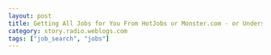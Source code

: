 ```yaml
---
layout: post
title: Getting All Jobs for You From HotJobs or Monster.com - or Understanding Online Jobs Searches
category: story.radio.weblogs.com
tags: ["job_search", "jobs"]
---
```

<head>
<meta http-equiv="Content-Type" content="text/html; charset=UTF-8">
    <meta http-equiv="Expires" content="Mon, 01 Jan 1990 01:00:00 GMT">
    <title>Getting All Jobs for You From HotJobs or Monster.com - or Understanding Online Jobs Searches</title>
    <style type="text/css">
      body {
        margin-top: 0px;
        margin-left: 0px;
        margin-right: 0px;
        margin-bottom: 0px;
        }

      body, td, p {
        font-family: verdana, sans-serif;
        font-size: 90%;
        }

      h2 { 
        font-family: Verdana, Arial, Helvetica, sans-serif; font-size: 24px; font-weight: bold
        }
      .header {
        font-family: Verdana, Arial, Helvetica, sans-serif; font-size: 40px; font-weight: bold
        }
      .realsmall {
        font-family: Verdana, Arial, Helvetica, sans-serif; font-size: 9px;
        }
      .small {
        font-family: Verdana, Arial, Helvetica, sans-serif; font-size: 10px;
        }
      </style>
    </head>

| 

 |

| ![](http://radio.weblogs.com/0103807/images/trans60x60.gif)  
 | Last updated: 8/28/2002; 6:05:47 AM  
 | ![](http://radio.weblogs.com/0103807/images/trans60x60.gif) |

| ![](http://radio.weblogs.com/0103807/images/trans60x1.gif)  
 | 

<font size="+3"><b><a href="http://radio.weblogs.com/0103807/" style="color:black; text-decoration:none">The FuzzyBlog!</a></b></font>  
_Marketing 101. Consulting 101. PHP Consulting. Random geeky stuff. I Blog Therefore I Am._

<font size="+1"><b>Getting All Jobs for You From HotJobs or Monster.com - or Understanding Online Jobs Searches</b></font>

**Getting All Jobs for You From HotJobs or Monster.com - or Understanding Online Jobs Searches**

I don't know about many of you out there, maybe I am just different, but whenever I use [Monster](http://www.monster.com/) or another job service, I then have a friend send me an even better job the next day.&nbsp; Its gotten so bad that I was thinking that 10+ years building search engines hadn't taught me anything.&nbsp; Then I looked a little more closely and this is what the problem turned out to be.

I am a 34 year old white male who has worked in high tech his entire career, predominantly in a leadership product management or engineering management role.&nbsp; This is the job that I want to get again (fate willing).&nbsp;

**NOTE:** I'm no longer in the job market, having (again) started my own business, but I left the above text in to set the context.

So, taking these criteria, I made up the following Monster Query:

&nbsp;[Click](http://jobsearch.monster.com/jobsearch.asp?cy=US&brd=1&lid=453&lid=893&lid=892&lid=455&lid=454&lid=705&lid=530&fn=6&fn=554&q=")&nbsp;

What this first query does is give me all jobs either Software or Internet in MA or NH.&nbsp; Technically this query returns too much information since I don't qualify it by adding "product manager".&nbsp; We'll come to this in a second.

What I found when I was using this query exclusively is that I wasn't getting certain jobs at all!&nbsp; Why?&nbsp; Because even though some of those companies were in the software or internet business, Monster **doesn't know** them as such.&nbsp; A clear categorization failure.&nbsp; **Sigh**.&nbsp; **Grumble**.&nbsp; Enter approach #2.

In approach #2, we drop out the industry criteria completely and then rely on "Product Manager" (with quotes).&nbsp; This is shown below:

&nbsp;[Click](http://jobsearch.monster.com/jobsearch.asp?cy=US&brd=1&lid=453&lid=893&lid=892&lid=455&lid=454&lid=705&lid=530&fn=6&fn=554&q=%22Product+Manager%22)

Now for the jobs that I am also looking for include "Product Marketing Manager" (since I can legitimately do this and have had this title before).&nbsp; This means that we'll need an approach #3 to handle that different job title.

&nbsp;[Click](http://jobsearch.monster.com/jobsearch.asp?cy=US&brd=1&lid=453&lid=893&lid=892&lid=455&lid=454&lid=705&lid=530&q=%22Product+Marketing+Manager%22)

Now the final problem is how to make these three links so drop dead easy to use that I will actually bother to check them every single day -- usually multiple times.&nbsp; What to do?&nbsp; The best approach I found was to get Monster to do the query and then drag the URL of the query onto the link toolbar.&nbsp;This is how I started and is shown below (the link is red for clarity):

![](http://www.fuzzygroup.net/writing/images/gettin16.jpg)

The problem with this is what if you have a LOT OF queries.&nbsp; After all, there isn't just [Monster](http://www.monster.com/), there is [FlipDog](http://www.flipdog.com/) and [HotJobs](http://www.hotjobs.com/) among others.&nbsp; This moved me to a Favorites based approach as shown below:

![](http://www.fuzzygroup.net/writing/images/gettin17.jpg)

I'm not done figuring out how to make the job search easier but this has helped.

<script src="http://radiocomments.userland.com/comments?u=103807&amp;c=counts" type="text/javascript"></script>[comment&nbsp;[<script type="text/javascript" language="JavaScript">commentCounter ("stories/2002/08/28/gettingAllJobsForYouFromHotjobsOrMonstercomOrUnderstandingOnlineJobsSearches")</script>]](http://radiocomments.userland.com/comments?u=103807&p=stories%2F2002%2F08%2F28%2FgettingAllJobsForYouFromHotjobsOrMonstercomOrUnderstandingOnlineJobsSearches&link=http%3A%2F%2Fradio.weblogs.com%2F0103807%2Fstories%2F2002%2F08%2F28%2FgettingAllJobsForYouFromHotjobsOrMonstercomOrUnderstandingOnlineJobsSearches.txt "Click here to comment on this page.")

<script language="JavaScript" type="text/javascript"><!--
	var imageUrl = "http://radio.xmlstoragesystem.com/weblogStats/count.gif";
	var imageTag = "<img src=\"" + imageUrl + "?group=radio1&usernum=103807&referer=" + escape (document.referrer) + "\" height=\"1\" width=\"1\">";
	document.write (imageTag);
	//--></script>

 | ![](http://radio.weblogs.com/0103807/images/trans60x1.gif)  
 |
| ![](http://radio.weblogs.com/0103807/images/trans60x60.gif)  
 | Copyright 2002 © The FuzzyStuff  
 | ![](http://radio.weblogs.com/0103807/images/trans60x60.gif)  
 |

